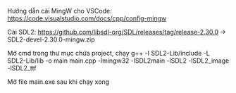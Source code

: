 Hướng dẫn cài MingW cho VSCode: https://code.visualstudio.com/docs/cpp/config-mingw

Cài SDL2: https://github.com/libsdl-org/SDL/releases/tag/release-2.30.0 -> SDL2-devel-2.30.0-mingw.zip

Mở cmd trong thư mục chứa project, chạy g++ -I SDL2-Lib/include -L SDL2-Lib/lib -o main main.cpp -lmingw32 -lSDL2main -lSDL2 -lSDL2_image -lSDL2_ttf

Mở file main.exe sau khi chạy xong
